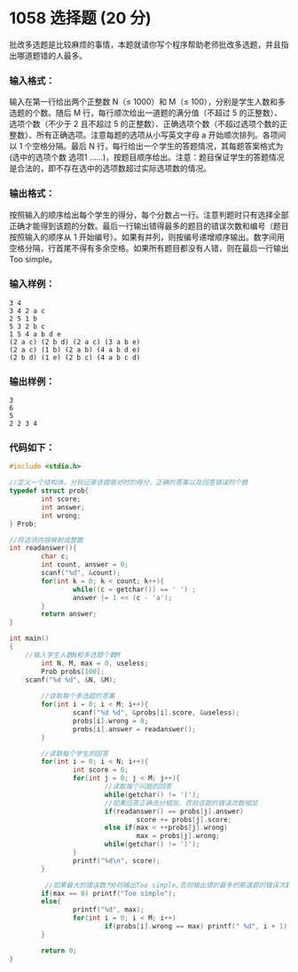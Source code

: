 # 1058 选择题 (20 分)
批改多选题是比较麻烦的事情，本题就请你写个程序帮助老师批改多选题，并且指出哪道题错的人最多。
### 输入格式：
输入在第一行给出两个正整数 N（≤ 1000）和 M（≤ 100），分别是学生人数和多选题的个数。随后 M 行，每行顺次给出一道题的满分值（不超过 5 的正整数）、选项个数（不少于 2 且不超过 5 的正整数）、正确选项个数（不超过选项个数的正整数）、所有正确选项。注意每题的选项从小写英文字母 a 开始顺次排列。各项间以 1 个空格分隔。最后 N 行，每行给出一个学生的答题情况，其每题答案格式为 (选中的选项个数 选项1 ……)，按题目顺序给出。注意：题目保证学生的答题情况是合法的，即不存在选中的选项数超过实际选项数的情况。
### 输出格式：
按照输入的顺序给出每个学生的得分，每个分数占一行。注意判题时只有选择全部正确才能得到该题的分数。最后一行输出错得最多的题目的错误次数和编号（题目按照输入的顺序从 1 开始编号）。如果有并列，则按编号递增顺序输出。数字间用空格分隔，行首尾不得有多余空格。如果所有题目都没有人错，则在最后一行输出 Too simple。
### 输入样例：
```
3 4 
3 4 2 a c
2 5 1 b
5 3 2 b c
1 5 4 a b d e
(2 a c) (2 b d) (2 a c) (3 a b e)
(2 a c) (1 b) (2 a b) (4 a b d e)
(2 b d) (1 e) (2 b c) (4 a b c d)
```
### 输出样例：
```
3
6
5
2 2 3 4
```
### 代码如下：
```c
#include <stdio.h>

//定义一个结构体，分别记录该题做对时的得分，正确的答案以及回答错误的个数 
typedef struct prob{
        int score;
        int answer;
        int wrong;
} Prob;

//将选项内容映射成整数 
int readanswer(){
        char c;
        int count, answer = 0;
        scanf("%d", &count);
        for(int k = 0; k < count; k++){
                while((c = getchar()) == ' ') ;
                answer |= 1 << (c - 'a');
        }
        return answer;
}

int main()
{
    //输入学生人数N和多选题个数M 
        int N, M, max = 0, useless;
        Prob probs[100];
    scanf("%d %d", &N, &M);
        
        //读取每个多选题的答案
        for(int i = 0; i < M; i++){
                scanf("%d %d", &probs[i].score, &useless);
                probs[i].wrong = 0;
                probs[i].answer = readanswer();
        }

        //读取每个学生的回答 
        for(int i = 0; i < N; i++){
                int score = 0;
                for(int j = 0; j < M; j++){
                        //读取每个问题的回答 
                        while(getchar() != '(');
                        //如果回答正确总分相加，否则该题的错误次数相加 
                        if(readanswer() == probs[j].answer)
                                score += probs[j].score;
                        else if(max < ++probs[j].wrong)
                                max = probs[j].wrong;
                        while(getchar() != ')');
                }
                printf("%d\n", score);
        }

         //如果最大的错误数为0则输出Too simple,否则输出错的最多的那道题的错误次数和编号 
        if(max == 0) printf("Too simple");
        else{
                printf("%d", max);
                for(int i = 0; i < M; i++)
                        if(probs[i].wrong == max) printf(" %d", i + 1);
        }

        return 0;
}
```